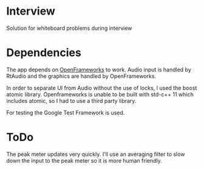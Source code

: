 # Interview
Solution for whiteboard problems during interview

# Dependencies
The app depends on [OpenFrameworks](www.openframeworks.cc) to work. Audio input is handled by RtAudio and the graphics are handled by OpenFrameworks.

In order to separate UI from Audio without the use of locks, I used the boost atomic library.  Openframeworks is unable to be built with std-c++ 11 which includes atomic, so I had to use a third party library.

For testing the Google Test Framework is used.

# ToDo
The peak meter updates very quickly.  I'll use an averaging filter to slow down the input to the peak meter so it is more human friendly.
